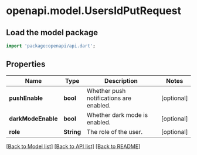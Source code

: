 # openapi.model.UsersIdPutRequest

## Load the model package
```dart
import 'package:openapi/api.dart';
```

## Properties
Name | Type | Description | Notes
------------ | ------------- | ------------- | -------------
**pushEnable** | **bool** | Whether push notifications are enabled. | [optional] 
**darkModeEnable** | **bool** | Whether dark mode is enabled. | [optional] 
**role** | **String** | The role of the user. | [optional] 

[[Back to Model list]](../README.md#documentation-for-models) [[Back to API list]](../README.md#documentation-for-api-endpoints) [[Back to README]](../README.md)


